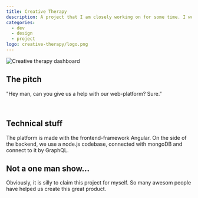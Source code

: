 ```yaml
---
title: Creative Therapy
description: A project that I am closely working on for some time. I work on design, development & project management. I love it.
categories:
  - dev
  - design
  - project
logo: creative-therapy/logo.png
---
```


<img class="rounded-lg" src="/images/creative-therapy/ct-dashboard.png" alt="Creative therapy dashboard" />

<div class="max-w-3xl pl-12 my-12 text-xl leading-relaxed">
  <h2 class="font-geomanist font-semibold text-4xl text-gray-700">The pitch</h2>
  <p class="mt-3">"Hey man, can you give us a help with our web-platform? Sure."</p>
</div>

<div class="grid gap-6 grid-cols-2">
  <img class="rounded-lg w-1/2" src="/images/creative-therapy/ct-dashboard.png" alt="" />
  <img class="rounded-lg w-1/2" src="/images/creative-therapy/ct-dashboard.png" alt="" />
</div>

<div class="max-w-3xl pl-12 my-12 text-xl leading-relaxed">
  <h2 class="font-geomanist font-semibold text-4xl text-gray-700">Technical stuff</h2>
  <p class="mt-3">The platform is made with the frontend-framework Angular. On the side of the backend, we use a node.js codebase, connected with mongoDB and connect to it by GraphQL.</p>
</div>

<div class="max-w-3xl pl-12 my-12 text-xl leading-relaxed">
  <h2 class="font-geomanist font-semibold text-4xl text-gray-700">Not a one man show...</h2>
  <p class="mt-3">Obviously, it is silly to claim this project for myself. So many awesom people have helped us create this great product. </p>
</div>
